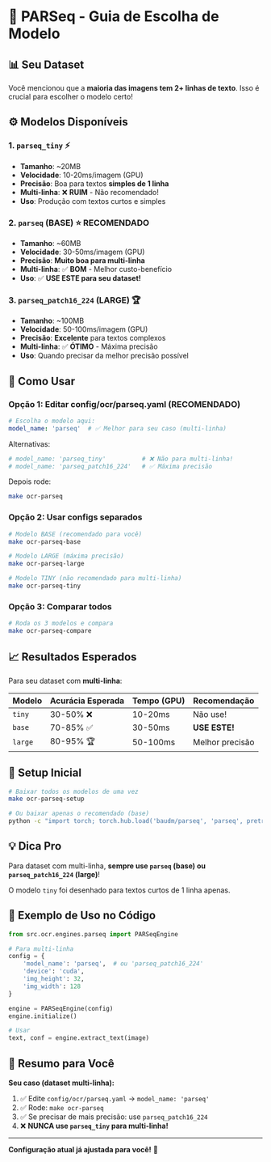 # 🎯 PARSeq - Guia de Escolha de Modelo

## 📊 Seu Dataset

Você mencionou que a **maioria das imagens tem 2+ linhas de texto**. Isso é crucial para escolher o modelo certo!

## ⚙️ Modelos Disponíveis

### 1. `parseq_tiny` ⚡ 
- **Tamanho**: ~20MB
- **Velocidade**: 10-20ms/imagem (GPU)
- **Precisão**: Boa para textos **simples de 1 linha**
- **Multi-linha**: ❌ **RUIM** - Não recomendado!
- **Uso**: Produção com textos curtos e simples

### 2. `parseq` (BASE) ⭐ **RECOMENDADO**
- **Tamanho**: ~60MB
- **Velocidade**: 30-50ms/imagem (GPU)
- **Precisão**: **Muito boa para multi-linha**
- **Multi-linha**: ✅ **BOM** - Melhor custo-benefício
- **Uso**: ✅ **USE ESTE para seu dataset!**

### 3. `parseq_patch16_224` (LARGE) 🏆
- **Tamanho**: ~100MB
- **Velocidade**: 50-100ms/imagem (GPU)
- **Precisão**: **Excelente** para textos complexos
- **Multi-linha**: ✅ **ÓTIMO** - Máxima precisão
- **Uso**: Quando precisar da melhor precisão possível

## 🚀 Como Usar

### Opção 1: Editar config/ocr/parseq.yaml (RECOMENDADO)

```yaml
# Escolha o modelo aqui:
model_name: 'parseq'  # ✅ Melhor para seu caso (multi-linha)
```

Alternativas:
```yaml
# model_name: 'parseq_tiny'          # ❌ Não para multi-linha!
# model_name: 'parseq_patch16_224'   # ✅ Máxima precisão
```

Depois rode:
```bash
make ocr-parseq
```

### Opção 2: Usar configs separados

```bash
# Modelo BASE (recomendado para você)
make ocr-parseq-base

# Modelo LARGE (máxima precisão)
make ocr-parseq-large

# Modelo TINY (não recomendado para multi-linha)
make ocr-parseq-tiny
```

### Opção 3: Comparar todos

```bash
# Roda os 3 modelos e compara
make ocr-parseq-compare
```

## 📈 Resultados Esperados

Para seu dataset com **multi-linha**:

| Modelo | Acurácia Esperada | Tempo (GPU) | Recomendação |
|--------|-------------------|-------------|--------------|
| `tiny` | 30-50% ❌ | 10-20ms | Não use! |
| `base` | 70-85% ✅ | 30-50ms | **USE ESTE!** |
| `large` | 80-95% 🏆 | 50-100ms | Melhor precisão |

## 🔧 Setup Inicial

```bash
# Baixar todos os modelos de uma vez
make ocr-parseq-setup

# Ou baixar apenas o recomendado (base)
python -c "import torch; torch.hub.load('baudm/parseq', 'parseq', pretrained=True)"
```

## 💡 Dica Pro

Para dataset com multi-linha, **sempre use `parseq` (base) ou `parseq_patch16_224` (large)**!

O modelo `tiny` foi desenhado para textos curtos de 1 linha apenas.

## 📝 Exemplo de Uso no Código

```python
from src.ocr.engines.parseq import PARSeqEngine

# Para multi-linha
config = {
    'model_name': 'parseq',  # ou 'parseq_patch16_224'
    'device': 'cuda',
    'img_height': 32,
    'img_width': 128
}

engine = PARSeqEngine(config)
engine.initialize()

# Usar
text, conf = engine.extract_text(image)
```

## 🎯 Resumo para Você

**Seu caso (dataset multi-linha):**
1. ✅ Edite `config/ocr/parseq.yaml` → `model_name: 'parseq'`
2. ✅ Rode: `make ocr-parseq`
3. ✅ Se precisar de mais precisão: use `parseq_patch16_224`
4. ❌ **NUNCA use `parseq_tiny` para multi-linha!**

---

**Configuração atual já ajustada para você!** 🎉
